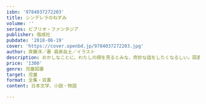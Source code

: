 ```yaml
---
isbn: '9784037272203'
title: シンデレラのねずみ
volume: ''
series: ビブリオ・ファンタジア
publisher: 偕成社
pubdate: '2018-06-19'
cover: 'https://cover.openbd.jp/9784037272203.jpg'
author: 斉藤洋／著 森泉岳土／イラスト
description: おかしなことに、わたしの顔を見るとみな、奇妙な話をしたくなるしい。図書館を舞台にした斉藤洋の奇譚集、第2弾。
price: '1300'
genre: 児童図書
target: 児童
format: 全集・双書
content: 日本文学、小説・物語

---
```


